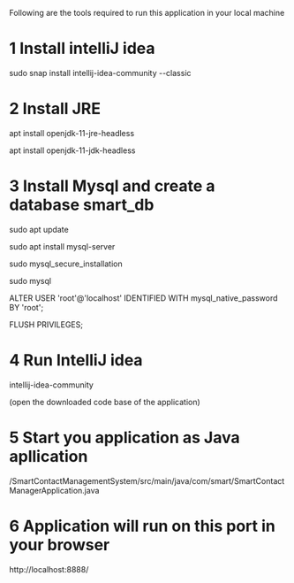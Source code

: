 Following are the tools required to run this application in your local machine

# 1 Install intelliJ idea

sudo snap install intellij-idea-community --classic

# 2 Install JRE

apt install openjdk-11-jre-headless

apt install openjdk-11-jdk-headless

# 3 Install Mysql and create a database smart_db

sudo apt update 

sudo apt install mysql-server

sudo mysql_secure_installation    

sudo mysql

ALTER USER 'root'@'localhost' IDENTIFIED WITH mysql_native_password BY 'root';

FLUSH PRIVILEGES;



# 4 Run IntelliJ idea

intellij-idea-community

(open the downloaded code base of the application)

# 5 Start you application as Java apllication

/SmartContactManagementSystem/src/main/java/com/smart/SmartContactManagerApplication.java

# 6 Application will run on this port in your browser

http://localhost:8888/



